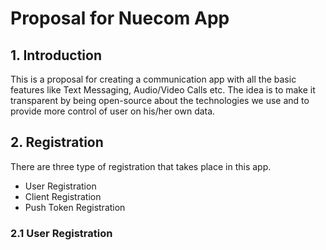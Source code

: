 # Proposal for Nuecom App

## 1. Introduction
This is a proposal for creating a communication app with all the basic features like Text Messaging, Audio/Video Calls etc. The idea is to make it transparent by being open-source about the technologies we use and to provide more control of user on his/her own data.

## 2. Registration
There are three type of registration that takes place in this app.
- User Registration
- Client Registration
- Push Token Registration

### 2.1 User Registration
